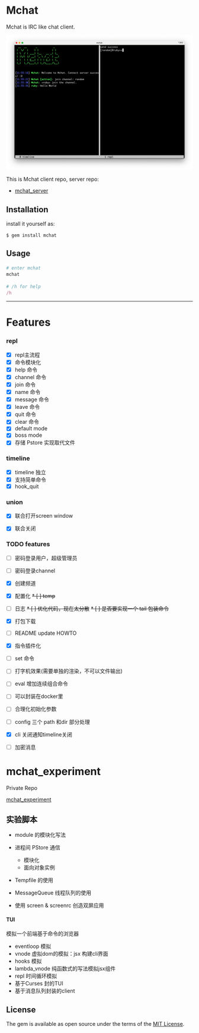 # Mchat

Mchat is IRC like chat client.

![preview](./assets/preview.png)

This is Mchat client repo, server repo:

* [mchat_server](https://github.com/Mark24Code/mchat_server)

## Installation

install it yourself as:

    $ gem install mchat

## Usage

```ruby
# enter mchat
mchat

# /h for help
/h
```



----

# Features

### repl

* [x] repl主流程
* [x] 命令模块化
* [x] help 命令
* [x] channel 命令
* [x] join 命令
* [x] name 命令
* [x] message 命令
* [x] leave 命令
* [x] quit 命令
* [x] clear 命令
* [x] default mode
* [x] boss mode
* [x] 存储 Pstore 实现取代文件
### timeline

* [x] timeline 独立
* [x] 支持简单命令
* [x] hook_quit

### union

* [x] 联合打开screen window
* [x] 联合关闭


### TODO features

* [ ] 密码登录用户，超级管理员
* [ ] 密码登录channel
* [x] 创建频道
* [x] 配置化
~~* [ ] temp~~
* [ ] 日志
~~* [ ] 优化代码，现在太分散~~
~~* [ ] 是否要实现一个 tail 包装命令~~
* [x] 打包下载
* [ ] README update HOWTO
* [x] 指令插件化
* [ ] set 命令
* [ ] 打字机效果(需要单独的渲染，不可以文件输出)
* [ ] eval 增加连续组合命令
* [ ] 可以封装在docker里
* [ ] 合理化初始化参数
* [ ] config 三个 path 和dir 部分处理
* [x] cli 关闭通知timeline关闭
* [ ] 加密消息


# mchat_experiment

Private Repo

[mchat_experiment](https://github.com/Mark24Code/mchat_experiment)

## 实验脚本

* module 的模块化写法
* 进程间 PStore 通信
  * 模块化
  * 面向对象实例

* Tempfile 的使用
* MessageQueue 线程队列的使用
* 使用 screen & screenrc 创造双屏应用

#### TUI

模拟一个前端基于命令的浏览器

* eventloop 模拟
* vnode 虚拟dom的模拟：jsx 构建cli界面
* hooks 模拟
* lambda_vnode 纯函数式的写法模拟jsx组件
* repl 时间循环模拟
* 基于Curses 封的TUI
* 基于消息队列封装的client

## License

The gem is available as open source under the terms of the [MIT License](https://opensource.org/licenses/MIT).

